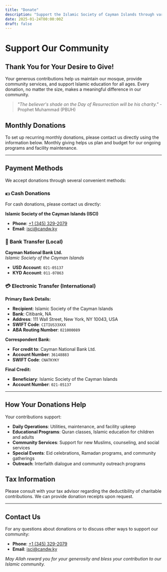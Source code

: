```yaml
---
title: "Donate"
description: "Support the Islamic Society of Cayman Islands through various donation methods"
date: 2025-01-24T00:00:00Z
draft: false
---
```


# Support Our Community

## Thank You for Your Desire to Give!

Your generous contributions help us maintain our mosque, provide community services, and support Islamic education for all ages. Every donation, no matter the size, makes a meaningful difference in our community.

> *"The believer's shade on the Day of Resurrection will be his charity."* - Prophet Muhammad (PBUH)

## Monthly Donations

To set up recurring monthly donations, please contact us directly using the information below. Monthly giving helps us plan and budget for our ongoing programs and facility maintenance.

---

## Payment Methods

We accept donations through several convenient methods:

### 💵 Cash Donations

For cash donations, please contact us directly:

**Islamic Society of the Cayman Islands (ISCI)**
- **Phone**: [+1 (345) 329-2079](tel:+13453292079)
- **Email**: [isci@candw.ky](mailto:isci@candw.ky)

### 🏦 Bank Transfer (Local)

**Cayman National Bank Ltd.**  
*Islamic Society of the Cayman Islands*

- **USD Account**: `021-05137`
- **KYD Account**: `011-07863`

### 💳 Electronic Transfer (International)

**Primary Bank Details:**
- **Recipient**: Islamic Society of the Cayman Islands
- **Bank**: Citibank, NA
- **Address**: 111 Wall Street, New York, NY 10043, USA
- **SWIFT Code**: `CITIUS33XXX`
- **ABA Routing Number**: `021000089`

**Correspondent Bank:**
- **For credit to**: Cayman National Bank Ltd.
- **Account Number**: `36148883`
- **SWIFT Code**: `CNATKYKY`

**Final Credit:**
- **Beneficiary**: Islamic Society of the Cayman Islands
- **Account Number**: `021-05137`

---

## How Your Donations Help

Your contributions support:

- **Daily Operations**: Utilities, maintenance, and facility upkeep
- **Educational Programs**: Quran classes, Islamic education for children and adults
- **Community Services**: Support for new Muslims, counseling, and social services
- **Special Events**: Eid celebrations, Ramadan programs, and community gatherings
- **Outreach**: Interfaith dialogue and community outreach programs

## Tax Information

Please consult with your tax advisor regarding the deductibility of charitable contributions. We can provide donation receipts upon request.

---

## Contact Us

For any questions about donations or to discuss other ways to support our community:

- **Phone**: [+1 (345) 329-2079](tel:+13453292079)
- **Email**: [isci@candw.ky](mailto:isci@candw.ky)

*May Allah reward you for your generosity and bless your contribution to our Islamic community.*
